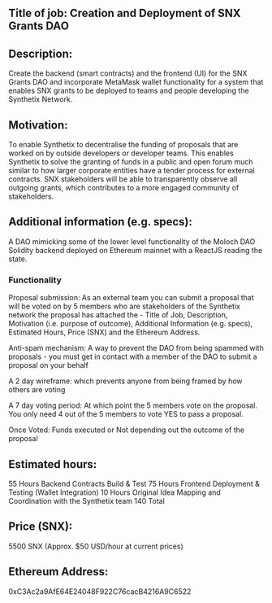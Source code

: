 ## Title of job: Creation and Deployment of SNX Grants DAO

## Description: 
Create the backend (smart contracts) and the frontend (UI) for the SNX Grants DAO and incorporate MetaMask wallet functionality for a system that enables SNX grants to be deployed to teams and people developing the Synthetix Network.  

## Motivation: 
To enable Synthetix to decentralise the funding of proposals that are worked on by outside developers or developer teams. This enables Synthetix to solve the granting of funds in a public and open forum much similar to how larger corporate entities have a tender process for external contracts. SNX stakeholders will be able to transparently observe all outgoing grants, which contributes to a more engaged community of stakeholders.

## Additional information (e.g. specs): 
A DAO mimicking some of the lower level functionality of the Moloch DAO
Solidity backend deployed on Ethereum mainnet with a ReactJS reading the state.

### Functionality
Proposal submission: As an external team you can submit a proposal that will be voted on by 5 members who are stakeholders of the Synthetix network the proposal has attached the - Title of Job, Description, Motivation (i.e. purpose of outcome), Additional Information (e.g. specs), Estimated Hours, Price (SNX) and the Ethereum Address. 

Anti-spam mechanism: A way to prevent the DAO from being spammed with proposals - you must get in contact with a member of the DAO to submit a proposal on your behalf 

A 2 day wireframe: which prevents anyone from being framed by how others are voting 

A 7 day voting period: At which point the 5 members vote on the proposal. You only need 4 out of the 5 members to vote YES to pass a proposal.  

Once Voted: Funds executed or Not depending out the outcome of the proposal 

## Estimated hours: 
55 Hours Backend Contracts Build & Test
75 Hours Frontend Deployment & Testing (Wallet Integration)
10 Hours Original Idea Mapping and Coordination with the Synthetix team
140 Total

## Price (SNX): 
5500 SNX (Approx. $50 USD/hour at current prices)

## Ethereum Address: 
0xC3Ac2a9AfE64E24048F922C76cacB4216A9C6522
